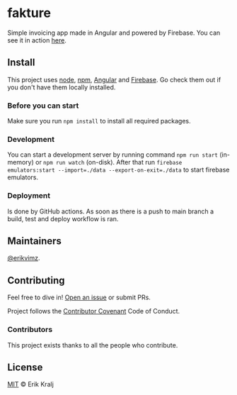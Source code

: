 # fakture

Simple invoicing app made in Angular and powered by Firebase. You can see it in action [here](https://fakture.kralj.dev/).

## Install

This project uses [node](http://nodejs.org), [npm](https://www.npmjs.com), [Angular](https://angular.io) and [Firebase](https://firebase.google.com). Go check them out if you don't have them locally installed.

### Before you can start

Make sure you run `npm install` to install all required packages.

### Development

You can start a development server by running command `npm run start` (in-memory) or `npm run watch` (on-disk). After that run `firebase emulators:start --import=./data --export-on-exit=./data` to start firebase emulators.

### Deployment

Is done by GitHub actions. As soon as there is a push to main branch a build, test and deploy workflow is ran.

## Maintainers

[@erikvimz](https://github.com/erikvimz).

## Contributing

Feel free to dive in! [Open an issue](https://github.com/erikvimz/efakture/issues/new) or submit PRs.

Project follows the [Contributor Covenant](http://contributor-covenant.org/version/1/3/0/) Code of Conduct.

### Contributors

This project exists thanks to all the people who contribute.

## License

[MIT](LICENSE) © Erik Kralj
